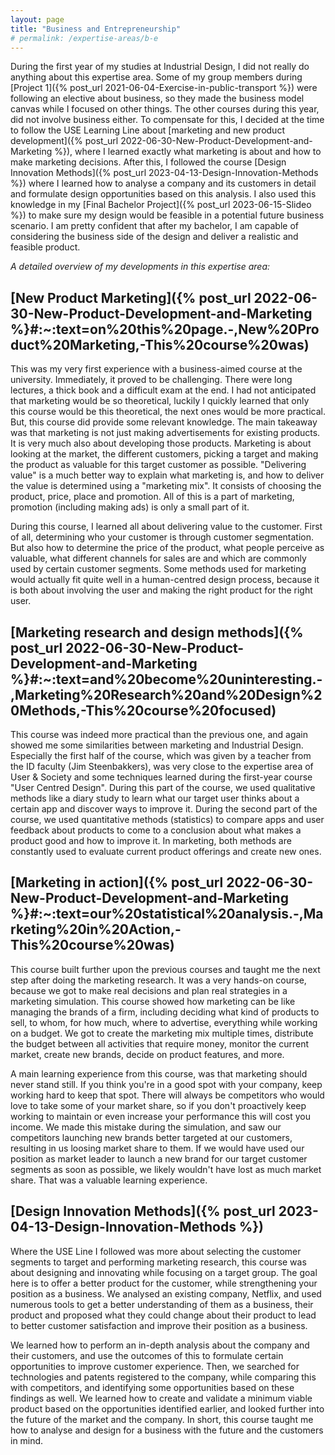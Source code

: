 ```yaml
---
layout: page
title: "Business and Entrepreneurship"
# permalink: /expertise-areas/b-e
---
```


During the first year of my studies at Industrial Design, I did not really do anything about this expertise area. Some of my group members during [Project 1]({% post_url 2021-06-04-Exercise-in-public-transport %}) were following an elective about business, so they made the business model canvas while I focused on other things. The other courses during this year, did not involve business either. To compensate for this, I decided at the time to follow the USE Learning Line about [marketing and new product development]({% post_url 2022-06-30-New-Product-Development-and-Marketing %}), where I learned exactly what marketing is about and how to make marketing decisions. After this, I followed the course [Design Innovation Methods]({% post_url 2023-04-13-Design-Innovation-Methods %}) where I learned how to analyse a company and its customers in detail and formulate design opportunities based on this analysis. I also used this knowledge in my [Final Bachelor Project]({% post_url 2023-06-15-Slideo %}) to make sure my design would be feasible in a potential future business scenario. I am pretty confident that after my bachelor, I am capable of considering the business side of the design and deliver a realistic and feasible product. 

*A detailed overview of my developments in this expertise area:*

## [New Product Marketing]({% post_url 2022-06-30-New-Product-Development-and-Marketing %}#:~:text=on%20this%20page.-,New%20Product%20Marketing,-This%20course%20was)
This was my very first experience with a business-aimed course at the university. Immediately, it proved to be challenging. There were long lectures, a thick book and a difficult exam at the end. I had not anticipated that marketing would be so theoretical, luckily I quickly learned that only this course would be this theoretical, the next ones would be more practical. But, this course did provide some relevant knowledge. The main takeaway was that marketing is not just making advertisements for existing products. It is very much also about developing those products. Marketing is about looking at the market, the different customers, picking a target and making the product as valuable for this target customer as possible. "Delivering value" is a much better way to explain what marketing is, and how to deliver the value is determined using a "marketing mix". It consists of choosing the product, price, place and promotion. All of this is a part of marketing, promotion (including making ads) is only a small part of it. 

During this course, I learned all about delivering value to the customer. First of all, determining who your customer is through customer segmentation. But also how to determine the price of the product, what people perceive as valuable, what different channels for sales are and which are commonly used by certain customer segments. Some methods used for marketing would actually fit quite well in a human-centred design process, because it is both about involving the user and making the right product for the right user.

## [Marketing research and design methods]({% post_url 2022-06-30-New-Product-Development-and-Marketing %}#:~:text=and%20become%20uninteresting.-,Marketing%20Research%20and%20Design%20Methods,-This%20course%20focused)
This course was indeed more practical than the previous one, and again showed me some similarities between marketing and Industrial Design. Especially the first half of the course, which was given by a teacher from the ID faculty (Jim Steenbakkers), was very close to the expertise area of User & Society and some techniques learned during the first-year course "User Centred Design". During this part of the course, we used qualitative methods like a diary study to learn what our target user thinks about a certain app and discover ways to improve it. During the second part of the course, we used quantitative methods (statistics) to compare apps and user feedback about products to come to a conclusion about what makes a product good and how to improve it. In marketing, both methods are constantly used to evaluate current product offerings and create new ones.

## [Marketing in action]({% post_url 2022-06-30-New-Product-Development-and-Marketing %}#:~:text=our%20statistical%20analysis.-,Marketing%20in%20Action,-This%20course%20was)
This course built further upon the previous courses and taught me the next step after doing the marketing research. It was a very hands-on course, because we got to make real decisions and plan real strategies in a marketing simulation. This course showed how marketing can be like managing the brands of a firm, including deciding what kind of products to sell, to whom, for how much, where to advertise, everything while working on a budget. We got to create the marketing mix multiple times, distribute the budget between all activities that require money, monitor the current market, create new brands, decide on product features, and more. 

A main learning experience from this course, was that marketing should never stand still. If you think you're in a good spot with your company, keep working hard to keep that spot. There will always be competitors who would love to take some of your market share, so if you don't proactively keep working to maintain or even increase your performance this will cost you income. We made this mistake during the simulation, and saw our competitors launching new brands better targeted at our customers, resulting in us loosing market share to them. If we would have used our position as market leader to launch a new brand for our target customer segments as soon as possible, we likely wouldn't have lost as much market share. That was a valuable learning experience. 

## [Design Innovation Methods]({% post_url 2023-04-13-Design-Innovation-Methods %})
Where the USE Line I followed was more about selecting the customer segments to target and performing marketing research, this course was about designing and innovating while focusing on a target group. The goal here is to offer a better product for the customer, while strengthening your position as a business. We analysed an existing company, Netflix, and used numerous tools to get a better understanding of them as a business, their product and proposed what they could change about their product to lead to better customer satisfaction and improve their position as a business. 

We learned how to perform an in-depth analysis about the company and their customers, and use the outcomes of this to formulate certain opportunities to improve customer experience. Then, we searched for technologies and patents registered to the company, while comparing this with competitors, and identifying some opportunities based on these findings as well. We learned how to create and validate a minimum viable product based on the opportunities identified earlier, and looked further into the future of the market and the company. In short, this course taught me how to analyse and design for a business with the future and the customers in mind. 
